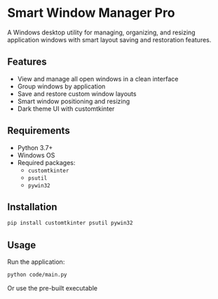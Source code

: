 # Smart Window Manager Pro

A Windows desktop utility for managing, organizing, and resizing application windows with smart layout saving and restoration features.

## Features

- View and manage all open windows in a clean interface
- Group windows by application
- Save and restore custom window layouts
- Smart window positioning and resizing
- Dark theme UI with customtkinter

## Requirements

- Python 3.7+
- Windows OS
- Required packages:
  - `customtkinter`
  - `psutil` 
  - `pywin32`

## Installation

```bash
pip install customtkinter psutil pywin32
```

## Usage

Run the application:
```bash
python code/main.py
```

Or use the pre-built executable